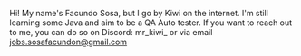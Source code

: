 Hi! My name's Facundo Sosa, but I go by Kiwi on the internet.
I'm still learning some Java and aim to be a QA Auto tester.
If you want to reach out to me, you can do so on Discord: mr_kiwi_ or via email jobs.sosafacundon@gmail.com
